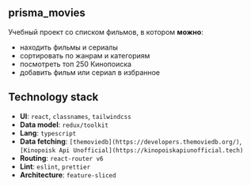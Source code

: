 ## prisma_movies

Учебный проект со списком фильмов, в котором **можно**:

- находить фильмы и сериалы
- сортировать по жанрам и категориям
- посмотреть топ 250 Кинопоиска
- добавить фильм или сериал в избранное

## Technology stack

- **UI**: `react`, `classnames`, `tailwindcss`
- **Data model**: `redux/toolkit`
- **Lang**: `typescript`
- **Data fetching**: `[themoviedb](https://developers.themoviedb.org/)`, `[Kinopoisk Api Unofficial](https://kinopoiskapiunofficial.tech)`
- **Routing**: `react-router v6`
- **Lint**: `eslint`, `prettier`
- **Architecture**: `feature-sliced`
